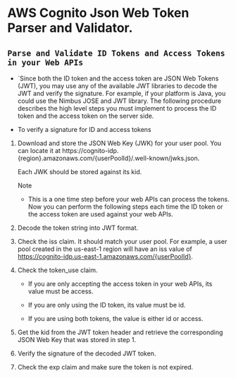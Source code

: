 AWS Cognito Json Web Token Parser and Validator.
==========================

`Parse and Validate ID Tokens and Access Tokens in your Web APIs`
----------------------------------------------------------------
* `Since both the ID token and the access token are JSON Web Tokens (JWT), you may use any of the available JWT libraries to decode the JWT and verify the signature. For example, if your platform is Java, you could use the Nimbus JOSE and JWT library. The following procedure describes the high level steps you must implement to process the ID token and the access token on the server side.

* To verify a signature for ID and access tokens

1. Download and store the JSON Web Key (JWK) for your user pool. You can locate it at https://cognito-idp.{region}.amazonaws.com/{userPoolId}/.well-known/jwks.json.

   Each JWK should be stored against its kid.

   Note

   - This is a one time step before your web APIs can process the tokens. Now you can perform the following steps each time the ID token or the access token are used against your web APIs.

2. Decode the token string into JWT format.

3. Check the iss claim. It should match your user pool. For example, a user pool created in the us-east-1 region will have an iss value of https://cognito-idp.us-east-1.amazonaws.com/{userPoolId}.

4. Check the token_use claim.

   - If you are only accepting the access token in your web APIs, its value must be access.

   - If you are only using the ID token, its value must be id.

   - If you are using both tokens, the value is either id or access.

5. Get the kid from the JWT token header and retrieve the corresponding JSON Web Key that was stored in step 1.

6. Verify the signature of the decoded JWT token.

7. Check the exp claim and make sure the token is not expired.




